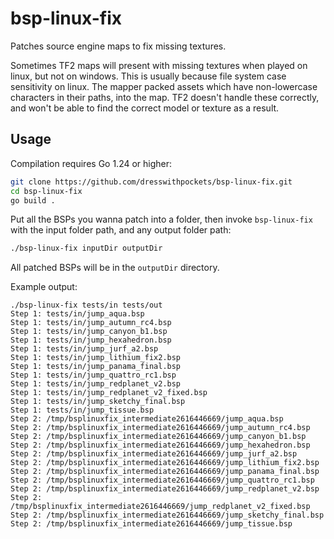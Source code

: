 # bsp-linux-fix

Patches source engine maps to fix missing textures.

Sometimes TF2 maps will present with missing textures when played on linux, but not on windows. This is usually because file system case sensitivity on linux. The mapper packed assets which have non-lowercase characters in their paths, into the map. TF2 doesn't handle these correctly, and won't be able to find the correct model or texture as a result.

## Usage

Compilation requires Go 1.24 or higher:

```sh
git clone https://github.com/dresswithpockets/bsp-linux-fix.git
cd bsp-linux-fix
go build .
```

Put all the BSPs you wanna patch into a folder, then invoke `bsp-linux-fix` with the input folder path, and any output folder path:

```sh
./bsp-linux-fix inputDir outputDir
```

All patched BSPs will be in the `outputDir` directory.

Example output:
```
./bsp-linux-fix tests/in tests/out
Step 1: tests/in/jump_aqua.bsp
Step 1: tests/in/jump_autumn_rc4.bsp
Step 1: tests/in/jump_canyon_b1.bsp
Step 1: tests/in/jump_hexahedron.bsp
Step 1: tests/in/jump_jurf_a2.bsp
Step 1: tests/in/jump_lithium_fix2.bsp
Step 1: tests/in/jump_panama_final.bsp
Step 1: tests/in/jump_quattro_rc1.bsp
Step 1: tests/in/jump_redplanet_v2.bsp
Step 1: tests/in/jump_redplanet_v2_fixed.bsp
Step 1: tests/in/jump_sketchy_final.bsp
Step 1: tests/in/jump_tissue.bsp
Step 2: /tmp/bsplinuxfix_intermediate2616446669/jump_aqua.bsp
Step 2: /tmp/bsplinuxfix_intermediate2616446669/jump_autumn_rc4.bsp
Step 2: /tmp/bsplinuxfix_intermediate2616446669/jump_canyon_b1.bsp
Step 2: /tmp/bsplinuxfix_intermediate2616446669/jump_hexahedron.bsp
Step 2: /tmp/bsplinuxfix_intermediate2616446669/jump_jurf_a2.bsp
Step 2: /tmp/bsplinuxfix_intermediate2616446669/jump_lithium_fix2.bsp
Step 2: /tmp/bsplinuxfix_intermediate2616446669/jump_panama_final.bsp
Step 2: /tmp/bsplinuxfix_intermediate2616446669/jump_quattro_rc1.bsp
Step 2: /tmp/bsplinuxfix_intermediate2616446669/jump_redplanet_v2.bsp
Step 2: /tmp/bsplinuxfix_intermediate2616446669/jump_redplanet_v2_fixed.bsp
Step 2: /tmp/bsplinuxfix_intermediate2616446669/jump_sketchy_final.bsp
Step 2: /tmp/bsplinuxfix_intermediate2616446669/jump_tissue.bsp
```
